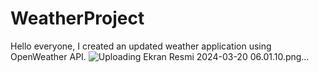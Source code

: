 # WeatherProject
Hello everyone, I created an updated weather application using OpenWeather API.
![Uploading Ekran Resmi 2024-03-20 06.01.10.png…]()
